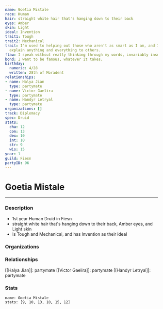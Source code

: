 ```yaml
---
name: Goetia Mistale
race: Human
hair: straight white hair that's hanging down to their back
eyes: Amber
skin: Light
ideal: Invention
trait1: Tough
trait2: Mechanical
trait: I'm used to helping out those who aren't as smart as I am, and I patiently
  explain anything and everything to others.
flaw: I speak without really thinking through my words, invariably insulting others.
bond: I want to be famous, whatever it takes.
birthday:
  numeric: 4/28
  written: 28th of Moradent
relationships:
- name: Halya Jian
  type: partymate
- name: Victor Gaelira
  type: partymate
- name: Handyr Letryal
  type: partymate
organizations: []
track: Diplomacy
spec: Druid
stats:
  cha: 12
  con: 13
  dex: 10
  int: 10
  str: 9
  wis: 15
year: 1
guild: Fiesn
partyID: 96
---
```

# Goetia Mistale
---
### Description
- 1st year Human Druid in Fiesn
- straight white hair that's hanging down to their back, Amber eyes, and Light skin
- Is Tough and Mechanical, and has Invention as their ideal

### Organizations
### Relationships
[[Halya Jian]]: partymate
[[Victor Gaelira]]: partymate
[[Handyr Letryal]]: partymate
### Stats
```statblock
name: Goetia Mistale
stats: [9, 10, 13, 10, 15, 12]
```